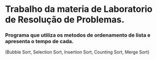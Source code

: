 # Trabalho da materia de Laboratorio de Resolução de Problemas.

### Programa que utiliza os metodos de ordenamento de lista e apresenta o tempo de cada.
(Bubble Sort, Selection Sort, Insertion Sort, Counting Sort, Merge Sort)
